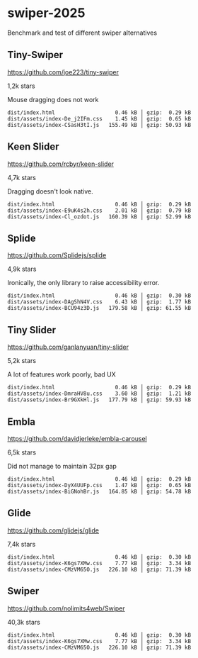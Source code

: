 # swiper-2025
Benchmark and test of different swiper alternatives


## Tiny-Swiper

https://github.com/joe223/tiny-swiper

1,2k stars

Mouse dragging does not work

```
dist/index.html                   0.46 kB │ gzip:  0.29 kB
dist/assets/index-De_j2IFm.css    1.45 kB │ gzip:  0.65 kB
dist/assets/index-CSasH3tI.js   155.49 kB │ gzip: 50.93 kB
```

## Keen Slider

https://github.com/rcbyr/keen-slider

4,7k stars

Dragging doesn't look native.

```
dist/index.html                   0.46 kB │ gzip:  0.29 kB
dist/assets/index-E9uK4s2h.css    2.01 kB │ gzip:  0.79 kB
dist/assets/index-Cl_ozdot.js   160.39 kB │ gzip: 52.99 kB
```

## Splide

https://github.com/Splidejs/splide

4,9k stars

Ironically, the only library to raise accessibility
error.

```
dist/index.html                   0.46 kB │ gzip:  0.30 kB
dist/assets/index-DAgShN4V.css    6.43 kB │ gzip:  1.77 kB
dist/assets/index-BCU94z3D.js   179.58 kB │ gzip: 61.55 kB
```

## Tiny Slider

https://github.com/ganlanyuan/tiny-slider

5,2k stars

A lot of features work poorly, bad UX

```
dist/index.html                   0.46 kB │ gzip:  0.29 kB
dist/assets/index-DmraHV8u.css    3.60 kB │ gzip:  1.21 kB
dist/assets/index-Br9GXkHl.js   177.79 kB │ gzip: 59.93 kB
```

## Embla

https://github.com/davidjerleke/embla-carousel

6,5k stars

Did not manage to maintain 32px gap

```
dist/index.html                   0.46 kB │ gzip:  0.29 kB
dist/assets/index-DyX4UUFp.css    1.47 kB │ gzip:  0.65 kB
dist/assets/index-BiGNohBr.js   164.85 kB │ gzip: 54.78 kB
```


## Glide

https://github.com/glidejs/glide

7,4k stars

```
dist/index.html                   0.46 kB │ gzip:  0.30 kB
dist/assets/index-K6gs7XMw.css    7.77 kB │ gzip:  3.34 kB
dist/assets/index-CMzVM65O.js   226.10 kB │ gzip: 71.39 kB
```

## Swiper

https://github.com/nolimits4web/Swiper

40,3k stars

```
dist/index.html                   0.46 kB │ gzip:  0.30 kB
dist/assets/index-K6gs7XMw.css    7.77 kB │ gzip:  3.34 kB
dist/assets/index-CMzVM65O.js   226.10 kB │ gzip: 71.39 kB
```
